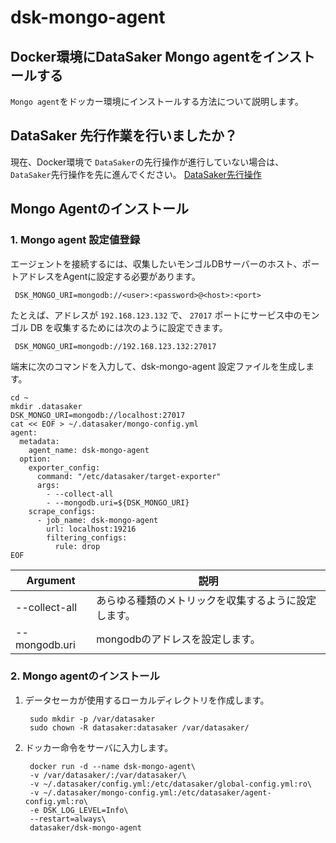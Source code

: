 # dsk-mongo-agent

## Docker環境にDataSaker Mongo agentをインストールする

`Mongo agent`をドッカー環境にインストールする方法について説明します。

## DataSaker 先行作業を行いましたか？

現在、Docker環境で `DataSaker`の先行操作が進行していない場合は、 `DataSaker`先行操作を先に進んでください。 [DataSaker先行操作](README.md)

## Mongo Agentのインストール

### 1. Mongo agent 設定値登録

エージェントを接続するには、収集したいモンゴルDBサーバーのホスト、ポートアドレスをAgentに設定する必要があります。
```shell
 DSK_MONGO_URI=mongodb://<user>:<password>@<host>:<port>
```
たとえば、アドレスが `192.168.123.132` で、 `27017` ポートにサービス中のモンゴル DB を収集するためには次のように設定できます。
```shell
 DSK_MONGO_URI=mongodb://192.168.123.132:27017
```
端末に次のコマンドを入力して、dsk-mongo-agent 設定ファイルを生成します。
```shell
cd ~
mkdir .datasaker
DSK_MONGO_URI=mongodb://localhost:27017
cat << EOF > ~/.datasaker/mongo-config.yml
agent:
  metadata:
    agent_name: dsk-mongo-agent
  option:
    exporter_config:
      command: "/etc/datasaker/target-exporter"
      args:
        - --collect-all
        - --mongodb.uri=${DSK_MONGO_URI}
    scrape_configs:
      - job_name: dsk-mongo-agent
        url: localhost:19216
        filtering_configs:
          rule: drop
EOF
```
| Argument |説明|
| ------------- | ------------------------ |
| --collect-all |あらゆる種類のメトリックを収集するように設定します。 |
| --mongodb.uri | mongodbのアドレスを設定します。 |

### 2. Mongo agentのインストール

1. データセーカが使用するローカルディレクトリを作成します。

    ```shell
     sudo mkdir -p /var/datasaker
     sudo chown -R datasaker:datasaker /var/datasaker/
    ```

2. ドッカー命令をサーバに入力します。

    ```shell
     docker run -d --name dsk-mongo-agent\
     -v /var/datasaker/:/var/datasaker/\
     -v ~/.datasaker/config.yml:/etc/datasaker/global-config.yml:ro\
     -v ~/.datasaker/mongo-config.yml:/etc/datasaker/agent-config.yml:ro\
     -e DSK_LOG_LEVEL=Info\
     --restart=always\
     datasaker/dsk-mongo-agent
    ```